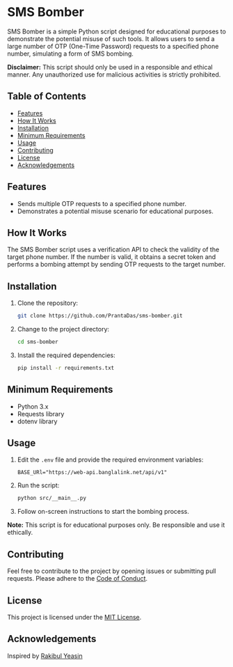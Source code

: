 # SMS Bomber

SMS Bomber is a simple Python script designed for educational purposes to demonstrate the potential misuse of such tools. It allows users to send a large number of OTP (One-Time Password) requests to a specified phone number, simulating a form of SMS bombing.

**Disclaimer:** This script should only be used in a responsible and ethical manner. Any unauthorized use for malicious activities is strictly prohibited.

## Table of Contents

- [Features](#features)
- [How It Works](#how-it-works)
- [Installation](#installation)
- [Minimum Requirements](#minimum-requirements)
- [Usage](#usage)
- [Contributing](#contributing)
- [License](#license)
- [Acknowledgements](#acknowledgements)

## Features

- Sends multiple OTP requests to a specified phone number.
- Demonstrates a potential misuse scenario for educational purposes.

## How It Works

The SMS Bomber script uses a verification API to check the validity of the target phone number. If the number is valid, it obtains a secret token and performs a bombing attempt by sending OTP requests to the target number.

## Installation

1. Clone the repository:

    ```bash
    git clone https://github.com/PrantaDas/sms-bomber.git
    ```

2. Change to the project directory:

    ```bash
    cd sms-bomber
    ```

3. Install the required dependencies:

    ```bash
    pip install -r requirements.txt
    ```

## Minimum Requirements

- Python 3.x
- Requests library
- dotenv library

## Usage

1. Edit the `.env` file and provide the required environment variables:

    ```env
    BASE_URl="https://web-api.banglalink.net/api/v1"
    ```

2. Run the script:

    ```bash
    python src/__main__.py
    ```

3. Follow on-screen instructions to start the bombing process.

**Note:** This script is for educational purposes only. Be responsible and use it ethically.

## Contributing

Feel free to contribute to the project by opening issues or submitting pull requests. Please adhere to the [Code of Conduct](https://docs.github.com/en/site-policy/github-terms/github-community-code-of-conduct).

## License

This project is licensed under the [MIT License](https://github.com/PrantaDas/sms-bomber/blob/main/LICENSE).


## Acknowledgements
Inspired by [Rakibul Yeasin](https://github.com/dreygur)